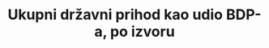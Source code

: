 ---
comments_and_limitations: Nominal  dollars
periodicity: Annual
time_period: 2000-2016
unit_of_measure: Percentage
date_of_national_source_publication: 8/2017
us_method_of_computation: 'GCR(component)  divided  by  GDP,  expressed  as  a  percentage'
title: 'Ukupni državni prihod kao udio BDP-a, po izvoru'
permalink: /17-1-1/
sdg_goal: 17
layout: indicator
indicator: 17.1.1
indicator_variable: Ukupni prihodi države u % BDP-a
graph: longitudinal
graph_type_description: Line  graph
graph_status_notes: Graphed
variable_description: null
variable_notes: null
un_designated_tier: '1'
un_custodial_agency: 'IMF  (Partnering  Agencies:OECD,  World  Bank)'
target_id: '17.1'
has_metadata: true
goal_meta_link: 'http://unstats.un.org/sdgs/files/metadata-compilation/Metadata-Goal-17.pdf'
goal_meta_link_page: 2
indicator_name: 'Ukupni državni prihod kao udio BDP-a, po izvoru'
source_title: null
source_notes: null
published: true
actual_indicator_available: 'Government  current  receipts  as  a  percentage  of  GDP,  by  source'
rationale_interpretation: >-
  Glavna mjera predstavlja ukupne porezne prihode koje je država primila tijekom godine, izražena kao postotak BDP-a, odnosno ukupnog nacionalnog dohotka. Porezi uključuju porez na dohodak i porez na dobit, poreze na imovinu, poreze na dodanu vrijednost, trošarine, carine i doprinose za socijalno osiguranje. Omjer poreza u BDP-u vodeći je pokazatelj za procjenu financijskih domaćih sredstava vlade da provede svoj program, prikuplja sredstva za opskrbu fizičkom infrastrukturom, javnim dobrima i uslugama. Omjer poreza na BDP podržava razvoj učinkovitih poreznih sustava i predstavlja bitnu značajku uspješnog okvira upravljanja. Normaliziranje podataka, dijeleći ukupne prihode po BDP-u, omogućuju jednostavne usporedbe među zemljama. Usporedivi i dosljedni porezni statistički podaci, poput omjera poreza u BDP-u, olakšavaju transparentan dijalog o politikama i pružaju kreatorima politike važan alat za procjenu alternativnih fiskalnih reformi i poduzimanje odgovarajućih politika.
target: >-
  Ojačati mobilizaciju domaćih resursa, uključujući međunarodnu potporu zemljama u razvoju, kako bi se poboljšale domaće mogućnosti za prikupljanje poreza i drugih prihoda.
indicator_definition: >-
  Ukupni porezi kao postotak bruto domaćeg proizvoda (BDP). U klasifikaciji OECD pojam "porezi" definira se kao obvezna nerevidirana plaćanja općoj državi. Definicija vlade slijedi sustav Sustava nacionalnih računa (SNA) za 2008. godinu. Važni dijelovi konceptualnog okvira SNAs i njegove definicije različitih sektora gospodarstva odrazili su se u klasifikaciji poreza OECD-a. Podaci se pretežno bilježe na obračunskoj osnovi. Podaci o poreznim prihodima bilježe se bez nadoknađivanja administrativnih troškova vezanih uz naplatu poreza. BDP također prati definiciju koja se koristi u SNA. Metodologija koja se koristi za sastavljanje interno usporedivih statistika prihoda OECD-a pomno je razvijena i profinjena kroz konzultacije s nacionalnim statističarima i donositeljima poreznih politika više od 40 godina. Ona se i dalje razvija.
actual_indicator_available_description: >-
  Crnt_receipts  is  defined  as  Government  Current  Receipts  (GCR)  as  a  percentage  of  GDP.  crnt_tax_receipts  is  defined  as  Current  Tax  Receipts  (component  of  GCR)  as  a  percentage  of  GDP.  ctrbtns_govt_soc_ins  is  defined  as  Contributions  for  Government  Social  Insurance  (component  of  GCR)  as  a  percentage  of  GDP.  inc_rcpts_asts  is  defined  as  Income  Receipts  on  Assets  (component  of  GCR)  as  a  percentage  of  GDP.
date_metadata_updated: 10/2017
scheduled_update_by_national_source: 10/2017
source_agency_staff_name: Andrew  Craig
source_agency_staff_email: Andrew.Craig@bea.gov
source_agency_survey_dataset: Government  Current  Receipts  and  Expenditures
source_url: 'http://www.bea.gov/iTable/iTableHtml.cfm?reqid=9&step=3&isuri=1&903=86'
graph_title: null

---